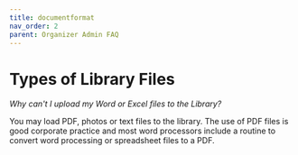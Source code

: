 ```yaml
---
title: documentformat
nav_order: 2
parent: Organizer Admin FAQ
---
```


# Types of Library Files

*Why can't I upload my Word or Excel files to the Library?*

You may load PDF, photos or text files to the library.  The use of PDF files is good corporate practice and most word processors include a routine to convert word processing or spreadsheet files to a PDF. 